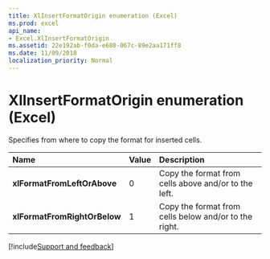 ```yaml
---
title: XlInsertFormatOrigin enumeration (Excel)
ms.prod: excel
api_name:
- Excel.XlInsertFormatOrigin
ms.assetid: 22e192ab-f0da-e680-067c-89e2aa171ff8
ms.date: 11/09/2018
localization_priority: Normal
---
```



# XlInsertFormatOrigin enumeration (Excel)

Specifies from where to copy the format for inserted cells.

|Name|Value|Description|
|:-----|:-----|:-----|
| **xlFormatFromLeftOrAbove**|0|Copy the format from cells above and/or to the left.|
| **xlFormatFromRightOrBelow**|1|Copy the format from cells below and/or to the right.|

[!include[Support and feedback](~/includes/feedback-boilerplate.md)]